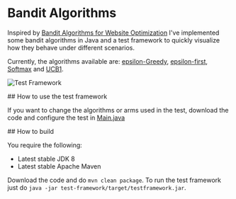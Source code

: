 # Bandit Algorithms

Inspired by [Bandit Algorithms for Website Optimization](http://shop.oreilly.com/product/0636920027393.do) I've implemented some bandit algorithms in Java and a test framework to quickly visualize how they behave under different scenarios.

Currently, the algorithms available are: [epsilon-Greedy](https://github.com/danisola/bandit/blob/master/algorithms/src/main/java/com/danisola/bandit/EpsilonGreedyAlgorithm.java), [epsilon-first](https://github.com/danisola/bandit/blob/master/algorithms/src/main/java/com/danisola/bandit/EpsilonFirstAlgorithm.java), [Softmax](https://github.com/danisola/bandit/blob/master/algorithms/src/main/java/com/danisola/bandit/SoftmaxAlgorithm.java) and [UCB1](https://github.com/danisola/bandit/blob/master/algorithms/src/main/java/com/danisola/bandit/Ucb1Algorithm.java). 

![Test Framework](http://danisola.github.io/bandit/imgs/test-framework.png)


## How to use the test framework

If you want to change the algorithms or arms used in the test, download the code and configure the test in [Main.java](https://github.com/danisola/bandit/blob/master/test-framework/src/main/java/com/danisola/bandit/testframework/Main.java)


## How to build

You require the following:

* Latest stable JDK 8
* Latest stable Apache Maven

Download the code and do `mvn clean package`. To run the test framework just do `java -jar test-framework/target/testframework.jar`.
